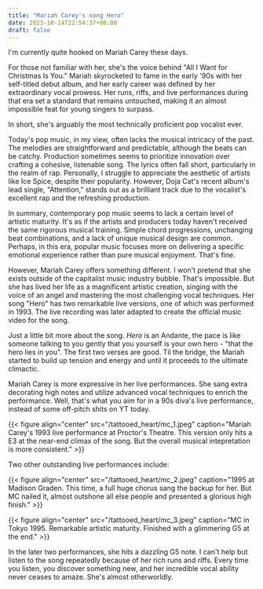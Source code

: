 ```yaml
---
title: "Mariah Carey's song Hero"
date: 2023-10-14T22:54:37+08:00
draft: false
---
```


I'm currently quite hooked on Mariah Carey these days. 

For those not familiar with her, she's the voice behind "All I Want for Christmas Is You." Mariah skyrocketed to fame in the early '90s with her self-titled debut album, and her early career was defined by her extraordinary vocal prowess. Her runs, riffs, and live performances during that era set a standard that remains untouched, making it an almost impossible feat for young singers to surpass.

In short, she's arguably the most technically proficient pop vocalist ever.

Today's pop music, in my view, often lacks the musical intricacy of the past. The melodies are straightforward and predictable, although the beats can be catchy. Production sometimes seems to prioritize innovation over crafting a cohesive, listenable song. The lyrics often fall short, particularly in the realm of rap. Personally, I struggle to appreciate the aesthetic of artists like Ice Spice, despite their popularity. However, Doja Cat's recent album's lead single, "Attention," stands out as a brilliant track due to the vocalist's excellent rap and the refreshing production.

In summary, contemporary pop music seems to lack a certain level of artistic maturity. It's as if the artists and producers today haven't received the same rigorous musical training. Simple chord progressions, unchanging beat combinations, and a lack of unique musical design are common. Perhaps, in this era, popular music focuses more on delivering a specific emotional experience rather than pure musical enjoyment. That's fine.

However, Mariah Carey offers something different. I won't pretend that she exists outside of the capitalist music industry bubble. That's impossible. But she has lived her life as a magnificent artistic creation, singing with the voice of an angel and mastering the most challenging vocal techniques. Her song "Hero" has two remarkable live versions, one of which was performed in 1993. The live recording was later adapted to create the official music video for the song.

Just a little bit more about the song. *Hero* is an Andante, the pace is like someone talking to you gently that you yourself is your own hero - "that the hero lies in you". The first two verses are good. Til the bridge, the Mariah started to build up tension and energy and until it proceeds to the ultimate climactic. 

Mariah Carey is more expressive in her live performances. She sang extra decorating high notes and utilize advanced vocal techniques to enrich the performance. Well, that's what you aim for in a 90s diva's live performance, instead of some off-pitch shits on YT today.

{{< figure align="center" src="/tattooed_heart/mc_1.jpeg" caption="Mariah Carey's 1993 live performance at Proctor's Theatre. This version only hits a E3 at the near-end climax of the song. But the overall musical intepretation is more consistent." >}}

Two other outstanding live performances include:

{{< figure align="center" src="/tattooed_heart/mc_2.jpeg" caption="1995 at Madison Graden. This time, a full huge chorus sang the backup for her. But MC nailed it, almost outshone all else people and presented a glorious high finish." >}}

{{< figure align="center" src="/tattooed_heart/mc_3.jpeg" caption="MC in Tokyo 1995. Remarkable artistic maturity. Finished with a glimmering G5 at the end." >}}

In the later two performances, she hits a dazzling G5 note. I can't help but listen to the song repeatedly because of her rich runs and riffs. Every time you listen, you discover something new, and her incredible vocal ability never ceases to amaze. She's almost otherworldly.
